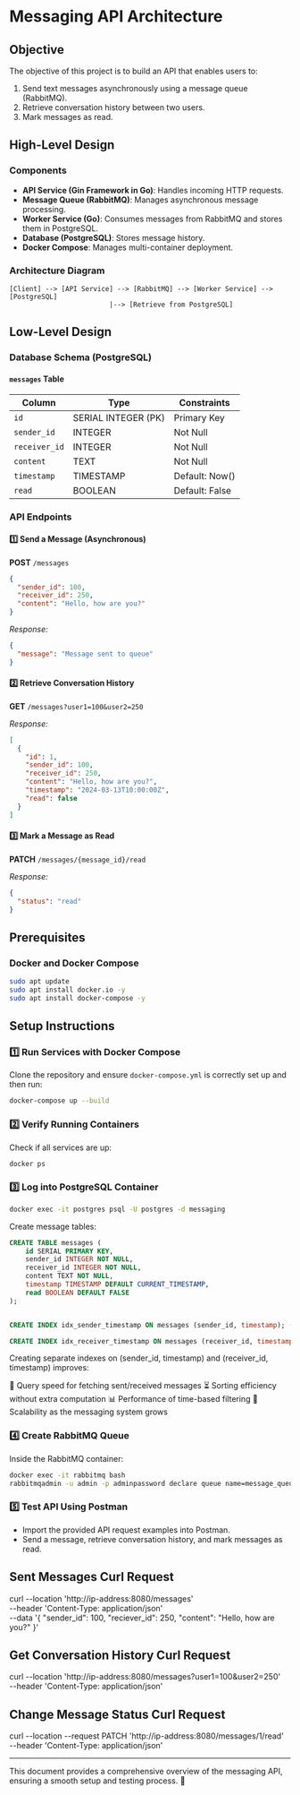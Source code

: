 # Messaging API Architecture

## Objective
The objective of this project is to build an API that enables users to:
1. Send text messages asynchronously using a message queue (RabbitMQ).
2. Retrieve conversation history between two users.
3. Mark messages as read.

## High-Level Design

### Components
- **API Service (Gin Framework in Go)**: Handles incoming HTTP requests.
- **Message Queue (RabbitMQ)**: Manages asynchronous message processing.
- **Worker Service (Go)**: Consumes messages from RabbitMQ and stores them in PostgreSQL.
- **Database (PostgreSQL)**: Stores message history.
- **Docker Compose**: Manages multi-container deployment.

### Architecture Diagram
```
[Client] --> [API Service] --> [RabbitMQ] --> [Worker Service] --> [PostgreSQL]
                         |--> [Retrieve from PostgreSQL]
```

## Low-Level Design

### Database Schema (PostgreSQL)
#### `messages` Table
| Column       | Type          | Constraints          |
|-------------|--------------|----------------------|
| `id`        | SERIAL INTEGER (PK)     | Primary Key         |
| `sender_id` | INTEGER       | Not Null            |
| `receiver_id` | INTEGER     | Not Null            |
| `content`   | TEXT          | Not Null            |
| `timestamp` | TIMESTAMP     | Default: Now()      |
| `read`      | BOOLEAN       | Default: False      |

### API Endpoints
#### 1️⃣ Send a Message (Asynchronous)
**POST** `/messages`
```json
{
  "sender_id": 100,
  "receiver_id": 250,
  "content": "Hello, how are you?"
}
```
_Response:_
```json
{
  "message": "Message sent to queue"
}
```

#### 2️⃣ Retrieve Conversation History
**GET** `/messages?user1=100&user2=250`

_Response:_
```json
[
  {
    "id": 1,
    "sender_id": 100,
    "receiver_id": 250,
    "content": "Hello, how are you?",
    "timestamp": "2024-03-13T10:00:00Z",
    "read": false
  }
]
```

#### 3️⃣ Mark a Message as Read
**PATCH** `/messages/{message_id}/read` 

_Response:_
```json
{
  "status": "read"
}
```

## Prerequisites

### Docker and Docker Compose
```sh
sudo apt update
sudo apt install docker.io -y
sudo apt install docker-compose -y
```

## Setup Instructions

### 1️⃣ Run Services with Docker Compose
Clone the repository and ensure `docker-compose.yml` is correctly set up and then run:
```sh
docker-compose up --build
```

### 2️⃣ Verify Running Containers
Check if all services are up:
```sh
docker ps
```

### 3️⃣ Log into PostgreSQL Container
```sh
docker exec -it postgres psql -U postgres -d messaging
```
Create message tables:
```sql
CREATE TABLE messages (
    id SERIAL PRIMARY KEY,
    sender_id INTEGER NOT NULL,
    receiver_id INTEGER NOT NULL,
    content TEXT NOT NULL,
    timestamp TIMESTAMP DEFAULT CURRENT_TIMESTAMP,
    read BOOLEAN DEFAULT FALSE
);
```
```sql

CREATE INDEX idx_sender_timestamp ON messages (sender_id, timestamp); -- Index on sender_id and timestamp

CREATE INDEX idx_receiver_timestamp ON messages (receiver_id, timestamp); -- Index on receiver_id and timestamp
```

Creating separate indexes on (sender_id, timestamp) and (receiver_id, timestamp) improves:

🚀 Query speed for fetching sent/received messages
⏳ Sorting efficiency without extra computation
📊 Performance of time-based filtering
🔄 Scalability as the messaging system grows

### 4️⃣ Create RabbitMQ Queue
Inside the RabbitMQ container:
```sh
docker exec -it rabbitmq bash
rabbitmqadmin -u admin -p adminpassword declare queue name=message_queue durable=true
```

### 5️⃣ Test API Using Postman
- Import the provided API request examples into Postman.
- Send a message, retrieve conversation history, and mark messages as read.

Sent Messages Curl Request
------------------------------
curl --location 'http://ip-address:8080/messages' \
--header 'Content-Type: application/json' \
--data '{
           "sender_id": 100,
           "reciever_id": 250,
           "content": "Hello, how are you?"
         }'

Get Conversation History Curl Request
----------------------------------------
curl --location 'http://ip-address:8080/messages?user1=100&user2=250' \
--header 'Content-Type: application/json'

Change Message Status Curl Request
-----------------------------------
curl --location --request PATCH 'http://ip-address:8080/messages/1/read' \
--header 'Content-Type: application/json'

---
This document provides a comprehensive overview of the messaging API, ensuring a smooth setup and testing process. 🚀
